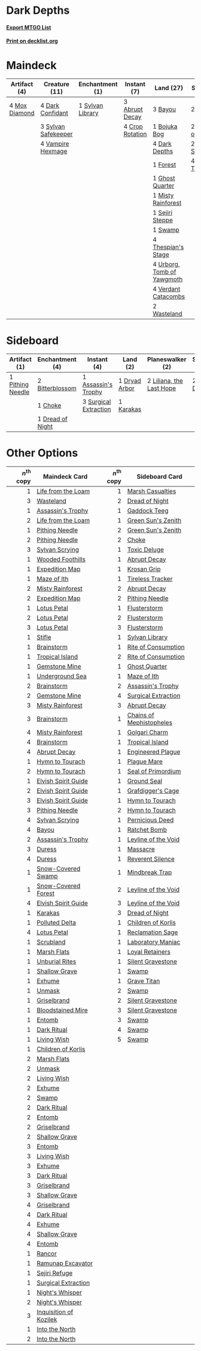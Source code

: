 # Dark Depths

#### [Export MTGO List](../collection/Dark%20Depths/Dark%20Depths.txt)
#### [Print on decklist.org](http://decklist.org/?deckmain=3%09Abrupt%20Decay%0A3%09Bayou%0A1%09Bojuka%20Bog%0A4%09Crop%20Rotation%0A4%09Dark%20Confidant%0A4%09Dark%20Depths%0A2%09Duress%0A1%09Forest%0A1%09Ghost%20Quarter%0A2%09Inquisition%20of%20Kozilek%0A1%09Misty%20Rainforest%0A4%09Mox%20Diamond%0A1%09Sejiri%20Steppe%0A1%09Swamp%0A1%09Sylvan%20Library%0A3%09Sylvan%20Safekeeper%0A2%09Sylvan%20Scrying%0A4%09Thespian's%20Stage%0A4%09Thoughtseize%0A4%09Urborg,%20Tomb%20of%20Yawgmoth%0A4%09Vampire%20Hexmage%0A4%09Verdant%20Catacombs%0A2%09Wasteland&deckside=1%09Assassin's%20Trophy%0A2%09Bitterblossom%0A1%09Choke%0A1%09Dread%20of%20Night%0A1%09Dryad%20Arbor%0A2%09Duress%0A1%09Karakas%0A2%09Liliana,%20the%20Last%20Hope%0A1%09Pithing%20Needle%0A3%09Surgical%20Extraction)
# Maindeck

|                                      Artifact (4)                                      |                                        Creature (11)                                         |                                      Enchantment (1)                                      |                                       Instant (7)                                        |                                              Land (27)                                              |                                           Sorcery (10)                                            |
|----------------------------------------------------------------------------------------|----------------------------------------------------------------------------------------------|-------------------------------------------------------------------------------------------|------------------------------------------------------------------------------------------|-----------------------------------------------------------------------------------------------------|---------------------------------------------------------------------------------------------------|
|4 [Mox Diamond](http://gatherer.wizards.com/Pages/Card/Details.aspx?multiverseid=212634)|4 [Dark Confidant](http://gatherer.wizards.com/Pages/Card/Details.aspx?multiverseid=370413)   |1 [Sylvan Library](http://gatherer.wizards.com/Pages/Card/Details.aspx?multiverseid=383120)|3 [Abrupt Decay](http://gatherer.wizards.com/Pages/Card/Details.aspx?multiverseid=425971) |3 [Bayou](http://gatherer.wizards.com/Pages/Card/Details.aspx?multiverseid=382860)                   |2 [Duress](http://gatherer.wizards.com/Pages/Card/Details.aspx?multiverseid=270465)                |
|                                                                                        |3 [Sylvan Safekeeper](http://gatherer.wizards.com/Pages/Card/Details.aspx?multiverseid=430371)|                                                                                           |4 [Crop Rotation](http://gatherer.wizards.com/Pages/Card/Details.aspx?multiverseid=417430)|1 [Bojuka Bog](http://gatherer.wizards.com/Pages/Card/Details.aspx?multiverseid=247536)              |2 [Inquisition of Kozilek](http://gatherer.wizards.com/Pages/Card/Details.aspx?multiverseid=425900)|
|                                                                                        |4 [Vampire Hexmage](http://gatherer.wizards.com/Pages/Card/Details.aspx?multiverseid=382397)  |                                                                                           |                                                                                          |4 [Dark Depths](http://gatherer.wizards.com/Pages/Card/Details.aspx?multiverseid=416746)             |2 [Sylvan Scrying](http://gatherer.wizards.com/Pages/Card/Details.aspx?multiverseid=49529)         |
|                                                                                        |                                                                                              |                                                                                           |                                                                                          |1 [Forest](http://gatherer.wizards.com/Pages/Card/Details.aspx?multiverseid=439605)                  |4 [Thoughtseize](http://gatherer.wizards.com/Pages/Card/Details.aspx?multiverseid=438676)          |
|                                                                                        |                                                                                              |                                                                                           |                                                                                          |1 [Ghost Quarter](http://gatherer.wizards.com/Pages/Card/Details.aspx?multiverseid=430470)           |                                                                                                   |
|                                                                                        |                                                                                              |                                                                                           |                                                                                          |1 [Misty Rainforest](http://gatherer.wizards.com/Pages/Card/Details.aspx?multiverseid=426065)        |                                                                                                   |
|                                                                                        |                                                                                              |                                                                                           |                                                                                          |1 [Sejiri Steppe](http://gatherer.wizards.com/Pages/Card/Details.aspx?multiverseid=243453)           |                                                                                                   |
|                                                                                        |                                                                                              |                                                                                           |                                                                                          |1 [Swamp](http://gatherer.wizards.com/Pages/Card/Details.aspx?multiverseid=439603)                   |                                                                                                   |
|                                                                                        |                                                                                              |                                                                                           |                                                                                          |4 [Thespian's Stage](http://gatherer.wizards.com/Pages/Card/Details.aspx?multiverseid=366353)        |                                                                                                   |
|                                                                                        |                                                                                              |                                                                                           |                                                                                          |4 [Urborg, Tomb of Yawgmoth](http://gatherer.wizards.com/Pages/Card/Details.aspx?multiverseid=287330)|                                                                                                   |
|                                                                                        |                                                                                              |                                                                                           |                                                                                          |4 [Verdant Catacombs](http://gatherer.wizards.com/Pages/Card/Details.aspx?multiverseid=426074)       |                                                                                                   |
|                                                                                        |                                                                                              |                                                                                           |                                                                                          |2 [Wasteland](http://gatherer.wizards.com/Pages/Card/Details.aspx?multiverseid=413790)               |                                                                                                   |


# Sideboard

|                                       Artifact (1)                                        |                                     Enchantment (4)                                      |                                          Instant (4)                                           |                                        Land (2)                                        |                                         Planeswalker (2)                                          |                                    Sorcery (2)                                    |
|-------------------------------------------------------------------------------------------|------------------------------------------------------------------------------------------|------------------------------------------------------------------------------------------------|----------------------------------------------------------------------------------------|---------------------------------------------------------------------------------------------------|-----------------------------------------------------------------------------------|
|1 [Pithing Needle](http://gatherer.wizards.com/Pages/Card/Details.aspx?multiverseid=425815)|2 [Bitterblossom](http://gatherer.wizards.com/Pages/Card/Details.aspx?multiverseid=397701)|1 [Assassin's Trophy](http://gatherer.wizards.com/Pages/Card/Details.aspx?multiverseid=452902)  |1 [Dryad Arbor](http://gatherer.wizards.com/Pages/Card/Details.aspx?multiverseid=282542)|2 [Liliana, the Last Hope](http://gatherer.wizards.com/Pages/Card/Details.aspx?multiverseid=414388)|2 [Duress](http://gatherer.wizards.com/Pages/Card/Details.aspx?multiverseid=270465)|
|                                                                                           |1 [Choke](http://gatherer.wizards.com/Pages/Card/Details.aspx?multiverseid=430685)        |3 [Surgical Extraction](http://gatherer.wizards.com/Pages/Card/Details.aspx?multiverseid=397706)|1 [Karakas](http://gatherer.wizards.com/Pages/Card/Details.aspx?multiverseid=201198)    |                                                                                                   |                                                                                   |
|                                                                                           |1 [Dread of Night](http://gatherer.wizards.com/Pages/Card/Details.aspx?multiverseid=4658) |                                                                                                |                                                                                        |                                                                                                   |                                                                                   |


# Other Options

|*n*<sup>th</sup> copy|                                          Maindeck Card                                          |*n*<sup>th</sup> copy|                                          Sideboard Card                                           |
|--------------------:|-------------------------------------------------------------------------------------------------|--------------------:|---------------------------------------------------------------------------------------------------|
|                    1|[Life from the Loam](http://gatherer.wizards.com/Pages/Card/Details.aspx?multiverseid=370398)    |                    1|[Marsh Casualties](http://gatherer.wizards.com/Pages/Card/Details.aspx?multiverseid=401696)        |
|                    3|[Wasteland](http://gatherer.wizards.com/Pages/Card/Details.aspx?multiverseid=413790)             |                    2|[Dread of Night](http://gatherer.wizards.com/Pages/Card/Details.aspx?multiverseid=4658)            |
|                    1|[Assassin's Trophy](http://gatherer.wizards.com/Pages/Card/Details.aspx?multiverseid=452902)     |                    1|[Gaddock Teeg](http://gatherer.wizards.com/Pages/Card/Details.aspx?multiverseid=140188)            |
|                    2|[Life from the Loam](http://gatherer.wizards.com/Pages/Card/Details.aspx?multiverseid=370398)    |                    1|[Green Sun's Zenith](http://gatherer.wizards.com/Pages/Card/Details.aspx?multiverseid=413711)      |
|                    1|[Pithing Needle](http://gatherer.wizards.com/Pages/Card/Details.aspx?multiverseid=425815)        |                    2|[Green Sun's Zenith](http://gatherer.wizards.com/Pages/Card/Details.aspx?multiverseid=413711)      |
|                    2|[Pithing Needle](http://gatherer.wizards.com/Pages/Card/Details.aspx?multiverseid=425815)        |                    2|[Choke](http://gatherer.wizards.com/Pages/Card/Details.aspx?multiverseid=430685)                   |
|                    3|[Sylvan Scrying](http://gatherer.wizards.com/Pages/Card/Details.aspx?multiverseid=49529)         |                    1|[Toxic Deluge](http://gatherer.wizards.com/Pages/Card/Details.aspx?multiverseid=413650)            |
|                    1|[Wooded Foothills](http://gatherer.wizards.com/Pages/Card/Details.aspx?multiverseid=405116)      |                    1|[Abrupt Decay](http://gatherer.wizards.com/Pages/Card/Details.aspx?multiverseid=425971)            |
|                    1|[Expedition Map](http://gatherer.wizards.com/Pages/Card/Details.aspx?multiverseid=397742)        |                    1|[Krosan Grip](http://gatherer.wizards.com/Pages/Card/Details.aspx?multiverseid=370557)             |
|                    1|[Maze of Ith](http://gatherer.wizards.com/Pages/Card/Details.aspx?multiverseid=201263)           |                    1|[Tireless Tracker](http://gatherer.wizards.com/Pages/Card/Details.aspx?multiverseid=409997)        |
|                    2|[Misty Rainforest](http://gatherer.wizards.com/Pages/Card/Details.aspx?multiverseid=426065)      |                    2|[Abrupt Decay](http://gatherer.wizards.com/Pages/Card/Details.aspx?multiverseid=425971)            |
|                    2|[Expedition Map](http://gatherer.wizards.com/Pages/Card/Details.aspx?multiverseid=397742)        |                    2|[Pithing Needle](http://gatherer.wizards.com/Pages/Card/Details.aspx?multiverseid=425815)          |
|                    1|[Lotus Petal](http://gatherer.wizards.com/Pages/Card/Details.aspx?multiverseid=420602)           |                    1|[Flusterstorm](http://gatherer.wizards.com/Pages/Card/Details.aspx?multiverseid=382942)            |
|                    2|[Lotus Petal](http://gatherer.wizards.com/Pages/Card/Details.aspx?multiverseid=420602)           |                    2|[Flusterstorm](http://gatherer.wizards.com/Pages/Card/Details.aspx?multiverseid=382942)            |
|                    3|[Lotus Petal](http://gatherer.wizards.com/Pages/Card/Details.aspx?multiverseid=420602)           |                    3|[Flusterstorm](http://gatherer.wizards.com/Pages/Card/Details.aspx?multiverseid=382942)            |
|                    1|[Stifle](http://gatherer.wizards.com/Pages/Card/Details.aspx?multiverseid=429877)                |                    1|[Sylvan Library](http://gatherer.wizards.com/Pages/Card/Details.aspx?multiverseid=383120)          |
|                    1|[Brainstorm](http://gatherer.wizards.com/Pages/Card/Details.aspx?multiverseid=382871)            |                    1|[Rite of Consumption](http://gatherer.wizards.com/Pages/Card/Details.aspx?multiverseid=159400)     |
|                    1|[Tropical Island](http://gatherer.wizards.com/Pages/Card/Details.aspx?multiverseid=383138)       |                    2|[Rite of Consumption](http://gatherer.wizards.com/Pages/Card/Details.aspx?multiverseid=159400)     |
|                    1|[Gemstone Mine](http://gatherer.wizards.com/Pages/Card/Details.aspx?multiverseid=4592)           |                    1|[Ghost Quarter](http://gatherer.wizards.com/Pages/Card/Details.aspx?multiverseid=430470)           |
|                    1|[Underground Sea](http://gatherer.wizards.com/Pages/Card/Details.aspx?multiverseid=383142)       |                    1|[Maze of Ith](http://gatherer.wizards.com/Pages/Card/Details.aspx?multiverseid=201263)             |
|                    2|[Brainstorm](http://gatherer.wizards.com/Pages/Card/Details.aspx?multiverseid=382871)            |                    2|[Assassin's Trophy](http://gatherer.wizards.com/Pages/Card/Details.aspx?multiverseid=452902)       |
|                    2|[Gemstone Mine](http://gatherer.wizards.com/Pages/Card/Details.aspx?multiverseid=4592)           |                    4|[Surgical Extraction](http://gatherer.wizards.com/Pages/Card/Details.aspx?multiverseid=397706)     |
|                    3|[Misty Rainforest](http://gatherer.wizards.com/Pages/Card/Details.aspx?multiverseid=426065)      |                    3|[Abrupt Decay](http://gatherer.wizards.com/Pages/Card/Details.aspx?multiverseid=425971)            |
|                    3|[Brainstorm](http://gatherer.wizards.com/Pages/Card/Details.aspx?multiverseid=382871)            |                    1|[Chains of Mephistopheles](http://gatherer.wizards.com/Pages/Card/Details.aspx?multiverseid=159823)|
|                    4|[Misty Rainforest](http://gatherer.wizards.com/Pages/Card/Details.aspx?multiverseid=426065)      |                    1|[Golgari Charm](http://gatherer.wizards.com/Pages/Card/Details.aspx?multiverseid=430396)           |
|                    4|[Brainstorm](http://gatherer.wizards.com/Pages/Card/Details.aspx?multiverseid=382871)            |                    1|[Tropical Island](http://gatherer.wizards.com/Pages/Card/Details.aspx?multiverseid=383138)         |
|                    4|[Abrupt Decay](http://gatherer.wizards.com/Pages/Card/Details.aspx?multiverseid=425971)          |                    1|[Engineered Plague](http://gatherer.wizards.com/Pages/Card/Details.aspx?multiverseid=12944)        |
|                    1|[Hymn to Tourach](http://gatherer.wizards.com/Pages/Card/Details.aspx?multiverseid=382976)       |                    1|[Plague Mare](http://gatherer.wizards.com/Pages/Card/Details.aspx?multiverseid=447250)             |
|                    2|[Hymn to Tourach](http://gatherer.wizards.com/Pages/Card/Details.aspx?multiverseid=382976)       |                    1|[Seal of Primordium](http://gatherer.wizards.com/Pages/Card/Details.aspx?multiverseid=425960)      |
|                    1|[Elvish Spirit Guide](http://gatherer.wizards.com/Pages/Card/Details.aspx?multiverseid=184542)   |                    1|[Ground Seal](http://gatherer.wizards.com/Pages/Card/Details.aspx?multiverseid=451104)             |
|                    2|[Elvish Spirit Guide](http://gatherer.wizards.com/Pages/Card/Details.aspx?multiverseid=184542)   |                    1|[Grafdigger's Cage](http://gatherer.wizards.com/Pages/Card/Details.aspx?multiverseid=426046)       |
|                    3|[Elvish Spirit Guide](http://gatherer.wizards.com/Pages/Card/Details.aspx?multiverseid=184542)   |                    1|[Hymn to Tourach](http://gatherer.wizards.com/Pages/Card/Details.aspx?multiverseid=382976)         |
|                    3|[Pithing Needle](http://gatherer.wizards.com/Pages/Card/Details.aspx?multiverseid=425815)        |                    2|[Hymn to Tourach](http://gatherer.wizards.com/Pages/Card/Details.aspx?multiverseid=382976)         |
|                    4|[Sylvan Scrying](http://gatherer.wizards.com/Pages/Card/Details.aspx?multiverseid=49529)         |                    1|[Pernicious Deed](http://gatherer.wizards.com/Pages/Card/Details.aspx?multiverseid=442201)         |
|                    4|[Bayou](http://gatherer.wizards.com/Pages/Card/Details.aspx?multiverseid=382860)                 |                    1|[Ratchet Bomb](http://gatherer.wizards.com/Pages/Card/Details.aspx?multiverseid=205482)            |
|                    2|[Assassin's Trophy](http://gatherer.wizards.com/Pages/Card/Details.aspx?multiverseid=452902)     |                    1|[Leyline of the Void](http://gatherer.wizards.com/Pages/Card/Details.aspx?multiverseid=205013)     |
|                    3|[Duress](http://gatherer.wizards.com/Pages/Card/Details.aspx?multiverseid=270465)                |                    1|[Massacre](http://gatherer.wizards.com/Pages/Card/Details.aspx?multiverseid=21324)                 |
|                    4|[Duress](http://gatherer.wizards.com/Pages/Card/Details.aspx?multiverseid=270465)                |                    1|[Reverent Silence](http://gatherer.wizards.com/Pages/Card/Details.aspx?multiverseid=22316)         |
|                    1|[Snow-Covered Swamp](http://gatherer.wizards.com/Pages/Card/Details.aspx?multiverseid=184816)    |                    1|[Mindbreak Trap](http://gatherer.wizards.com/Pages/Card/Details.aspx?multiverseid=197532)          |
|                    1|[Snow-Covered Forest](http://gatherer.wizards.com/Pages/Card/Details.aspx?multiverseid=184812)   |                    2|[Leyline of the Void](http://gatherer.wizards.com/Pages/Card/Details.aspx?multiverseid=205013)     |
|                    4|[Elvish Spirit Guide](http://gatherer.wizards.com/Pages/Card/Details.aspx?multiverseid=184542)   |                    3|[Leyline of the Void](http://gatherer.wizards.com/Pages/Card/Details.aspx?multiverseid=205013)     |
|                    1|[Karakas](http://gatherer.wizards.com/Pages/Card/Details.aspx?multiverseid=201198)               |                    3|[Dread of Night](http://gatherer.wizards.com/Pages/Card/Details.aspx?multiverseid=4658)            |
|                    1|[Polluted Delta](http://gatherer.wizards.com/Pages/Card/Details.aspx?multiverseid=405104)        |                    1|[Children of Korlis](http://gatherer.wizards.com/Pages/Card/Details.aspx?multiverseid=110525)      |
|                    4|[Lotus Petal](http://gatherer.wizards.com/Pages/Card/Details.aspx?multiverseid=420602)           |                    1|[Reclamation Sage](http://gatherer.wizards.com/Pages/Card/Details.aspx?multiverseid=430359)        |
|                    1|[Scrubland](http://gatherer.wizards.com/Pages/Card/Details.aspx?multiverseid=383083)             |                    1|[Laboratory Maniac](http://gatherer.wizards.com/Pages/Card/Details.aspx?multiverseid=230788)       |
|                    1|[Marsh Flats](http://gatherer.wizards.com/Pages/Card/Details.aspx?multiverseid=426064)           |                    1|[Loyal Retainers](http://gatherer.wizards.com/Pages/Card/Details.aspx?multiverseid=10491)          |
|                    1|[Unburial Rites](http://gatherer.wizards.com/Pages/Card/Details.aspx?multiverseid=425910)        |                    1|[Silent Gravestone](http://gatherer.wizards.com/Pages/Card/Details.aspx?multiverseid=439846)       |
|                    1|[Shallow Grave](http://gatherer.wizards.com/Pages/Card/Details.aspx?multiverseid=3310)           |                    1|[Swamp](http://gatherer.wizards.com/Pages/Card/Details.aspx?multiverseid=439603)                   |
|                    1|[Exhume](http://gatherer.wizards.com/Pages/Card/Details.aspx?multiverseid=270462)                |                    1|[Grave Titan](http://gatherer.wizards.com/Pages/Card/Details.aspx?multiverseid=389540)             |
|                    1|[Unmask](http://gatherer.wizards.com/Pages/Card/Details.aspx?multiverseid=416757)                |                    2|[Swamp](http://gatherer.wizards.com/Pages/Card/Details.aspx?multiverseid=439603)                   |
|                    1|[Griselbrand](http://gatherer.wizards.com/Pages/Card/Details.aspx?multiverseid=425897)           |                    2|[Silent Gravestone](http://gatherer.wizards.com/Pages/Card/Details.aspx?multiverseid=439846)       |
|                    1|[Bloodstained Mire](http://gatherer.wizards.com/Pages/Card/Details.aspx?multiverseid=405094)     |                    3|[Silent Gravestone](http://gatherer.wizards.com/Pages/Card/Details.aspx?multiverseid=439846)       |
|                    1|[Entomb](http://gatherer.wizards.com/Pages/Card/Details.aspx?multiverseid=270456)                |                    3|[Swamp](http://gatherer.wizards.com/Pages/Card/Details.aspx?multiverseid=439603)                   |
|                    1|[Dark Ritual](http://gatherer.wizards.com/Pages/Card/Details.aspx?multiverseid=205422)           |                    4|[Swamp](http://gatherer.wizards.com/Pages/Card/Details.aspx?multiverseid=439603)                   |
|                    1|[Living Wish](http://gatherer.wizards.com/Pages/Card/Details.aspx?multiverseid=442168)           |                    5|[Swamp](http://gatherer.wizards.com/Pages/Card/Details.aspx?multiverseid=439603)                   |
|                    1|[Children of Korlis](http://gatherer.wizards.com/Pages/Card/Details.aspx?multiverseid=110525)    |                     |                                                                                                   |
|                    2|[Marsh Flats](http://gatherer.wizards.com/Pages/Card/Details.aspx?multiverseid=426064)           |                     |                                                                                                   |
|                    2|[Unmask](http://gatherer.wizards.com/Pages/Card/Details.aspx?multiverseid=416757)                |                     |                                                                                                   |
|                    2|[Living Wish](http://gatherer.wizards.com/Pages/Card/Details.aspx?multiverseid=442168)           |                     |                                                                                                   |
|                    2|[Exhume](http://gatherer.wizards.com/Pages/Card/Details.aspx?multiverseid=270462)                |                     |                                                                                                   |
|                    2|[Swamp](http://gatherer.wizards.com/Pages/Card/Details.aspx?multiverseid=439603)                 |                     |                                                                                                   |
|                    2|[Dark Ritual](http://gatherer.wizards.com/Pages/Card/Details.aspx?multiverseid=205422)           |                     |                                                                                                   |
|                    2|[Entomb](http://gatherer.wizards.com/Pages/Card/Details.aspx?multiverseid=270456)                |                     |                                                                                                   |
|                    2|[Griselbrand](http://gatherer.wizards.com/Pages/Card/Details.aspx?multiverseid=425897)           |                     |                                                                                                   |
|                    2|[Shallow Grave](http://gatherer.wizards.com/Pages/Card/Details.aspx?multiverseid=3310)           |                     |                                                                                                   |
|                    3|[Entomb](http://gatherer.wizards.com/Pages/Card/Details.aspx?multiverseid=270456)                |                     |                                                                                                   |
|                    3|[Living Wish](http://gatherer.wizards.com/Pages/Card/Details.aspx?multiverseid=442168)           |                     |                                                                                                   |
|                    3|[Exhume](http://gatherer.wizards.com/Pages/Card/Details.aspx?multiverseid=270462)                |                     |                                                                                                   |
|                    3|[Dark Ritual](http://gatherer.wizards.com/Pages/Card/Details.aspx?multiverseid=205422)           |                     |                                                                                                   |
|                    3|[Griselbrand](http://gatherer.wizards.com/Pages/Card/Details.aspx?multiverseid=425897)           |                     |                                                                                                   |
|                    3|[Shallow Grave](http://gatherer.wizards.com/Pages/Card/Details.aspx?multiverseid=3310)           |                     |                                                                                                   |
|                    4|[Griselbrand](http://gatherer.wizards.com/Pages/Card/Details.aspx?multiverseid=425897)           |                     |                                                                                                   |
|                    4|[Dark Ritual](http://gatherer.wizards.com/Pages/Card/Details.aspx?multiverseid=205422)           |                     |                                                                                                   |
|                    4|[Exhume](http://gatherer.wizards.com/Pages/Card/Details.aspx?multiverseid=270462)                |                     |                                                                                                   |
|                    4|[Shallow Grave](http://gatherer.wizards.com/Pages/Card/Details.aspx?multiverseid=3310)           |                     |                                                                                                   |
|                    4|[Entomb](http://gatherer.wizards.com/Pages/Card/Details.aspx?multiverseid=270456)                |                     |                                                                                                   |
|                    1|[Rancor](http://gatherer.wizards.com/Pages/Card/Details.aspx?multiverseid=423501)                |                     |                                                                                                   |
|                    1|[Ramunap Excavator](http://gatherer.wizards.com/Pages/Card/Details.aspx?multiverseid=430818)     |                     |                                                                                                   |
|                    1|[Sejiri Refuge](http://gatherer.wizards.com/Pages/Card/Details.aspx?multiverseid=270876)         |                     |                                                                                                   |
|                    1|[Surgical Extraction](http://gatherer.wizards.com/Pages/Card/Details.aspx?multiverseid=397706)   |                     |                                                                                                   |
|                    1|[Night's Whisper](http://gatherer.wizards.com/Pages/Card/Details.aspx?multiverseid=413642)       |                     |                                                                                                   |
|                    2|[Night's Whisper](http://gatherer.wizards.com/Pages/Card/Details.aspx?multiverseid=413642)       |                     |                                                                                                   |
|                    3|[Inquisition of Kozilek](http://gatherer.wizards.com/Pages/Card/Details.aspx?multiverseid=425900)|                     |                                                                                                   |
|                    1|[Into the North](http://gatherer.wizards.com/Pages/Card/Details.aspx?multiverseid=121199)        |                     |                                                                                                   |
|                    2|[Into the North](http://gatherer.wizards.com/Pages/Card/Details.aspx?multiverseid=121199)        |                     |                                                                                                   |

